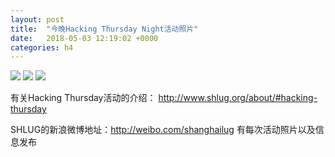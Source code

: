 ```yaml
---
layout: post
title:  "今晚Hacking Thursday Night活动照片"
date:   2018-05-03 12:19:02 +0000
categories: h4
---
```


[<img src='https://raw.githubusercontent.com/shanghailug/res2018/master/i503.h4/i503_2000_5700+08.240x160.jpg'>](https://raw.githubusercontent.com/shanghailug/res2018/master/i503.h4/i503_2000_5700+08.JPG)
[<img src='https://raw.githubusercontent.com/shanghailug/res2018/master/i503.h4/i503_2001_2000+08.240x160.jpg'>](https://raw.githubusercontent.com/shanghailug/res2018/master/i503.h4/i503_2001_2000+08.JPG)
[<img src='https://raw.githubusercontent.com/shanghailug/res2018/master/i503.h4/i503_2017_5900+08.240x160.jpg'>](https://raw.githubusercontent.com/shanghailug/res2018/master/i503.h4/i503_2017_5900+08.JPG)

有关Hacking Thursday活动的介绍：
http://www.shlug.org/about/#hacking-thursday

SHLUG的新浪微博地址：http://weibo.com/shanghailug 有每次活动照片以及信息发布


